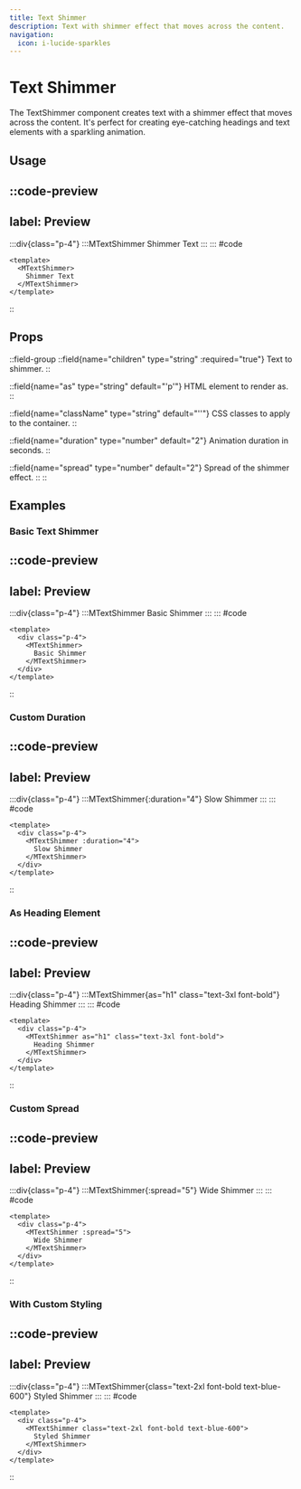 ```yaml
---
title: Text Shimmer
description: Text with shimmer effect that moves across the content.
navigation:
  icon: i-lucide-sparkles
---
```


# Text Shimmer

The TextShimmer component creates text with a shimmer effect that moves across the content. It's perfect for creating eye-catching headings and text elements with a sparkling animation.

## Usage

::code-preview
---
label: Preview
---
  :::div{class="p-4"}
    :::MTextShimmer
      Shimmer Text
    :::
  :::
#code
```vue
<template>
  <MTextShimmer>
    Shimmer Text
  </MTextShimmer>
</template>
```
::

## Props

::field-group
  ::field{name="children" type="string" :required="true"}
  Text to shimmer.
  ::
  
  ::field{name="as" type="string" default="'p'"}
  HTML element to render as.
  ::
  
  ::field{name="className" type="string" default="''"}
  CSS classes to apply to the container.
  ::
  
  ::field{name="duration" type="number" default="2"}
  Animation duration in seconds.
  ::
  
  ::field{name="spread" type="number" default="2"}
  Spread of the shimmer effect.
  ::
::

## Examples

### Basic Text Shimmer

::code-preview
---
label: Preview
---
  :::div{class="p-4"}
    :::MTextShimmer
      Basic Shimmer
    :::
  :::
#code
```vue
<template>
  <div class="p-4">
    <MTextShimmer>
      Basic Shimmer
    </MTextShimmer>
  </div>
</template>
```
::

### Custom Duration

::code-preview
---
label: Preview
---
  :::div{class="p-4"}
    :::MTextShimmer{:duration="4"}
      Slow Shimmer
    :::
  :::
#code
```vue
<template>
  <div class="p-4">
    <MTextShimmer :duration="4">
      Slow Shimmer
    </MTextShimmer>
  </div>
</template>
```
::

### As Heading Element

::code-preview
---
label: Preview
---
  :::div{class="p-4"}
    :::MTextShimmer{as="h1" class="text-3xl font-bold"}
      Heading Shimmer
    :::
  :::
#code
```vue
<template>
  <div class="p-4">
    <MTextShimmer as="h1" class="text-3xl font-bold">
      Heading Shimmer
    </MTextShimmer>
  </div>
</template>
```
::

### Custom Spread

::code-preview
---
label: Preview
---
  :::div{class="p-4"}
    :::MTextShimmer{:spread="5"}
      Wide Shimmer
    :::
  :::
#code
```vue
<template>
  <div class="p-4">
    <MTextShimmer :spread="5">
      Wide Shimmer
    </MTextShimmer>
  </div>
</template>
```
::

### With Custom Styling

::code-preview
---
label: Preview
---
  :::div{class="p-4"}
    :::MTextShimmer{class="text-2xl font-bold text-blue-600"}
      Styled Shimmer
    :::
  :::
#code
```vue
<template>
  <div class="p-4">
    <MTextShimmer class="text-2xl font-bold text-blue-600">
      Styled Shimmer
    </MTextShimmer>
  </div>
</template>
```
::